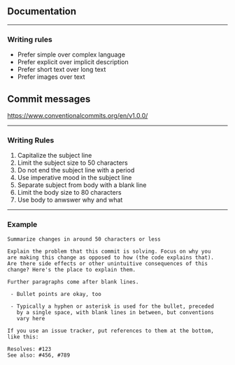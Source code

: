 ## Documentation

-------------------------------------------------------------------------------
### Writing rules

- Prefer simple over complex language
- Prefer explicit over implicit description
- Prefer short text over long text
- Prefer images over text

## Commit messages

https://www.conventionalcommits.org/en/v1.0.0/

-------------------------------------------------------------------------------
### Writing Rules
1. Capitalize the subject line
2. Limit the subject size to 50 characters
3. Do not end the subject line with a period
4. Use imperative mood in the subject line
5. Separate subject from body with a blank line
6. Limit the body size to 80 characters
7. Use body to anwswer why and what

-------------------------------------------------------------------------------
### Example

```
Summarize changes in around 50 characters or less

Explain the problem that this commit is solving. Focus on why you
are making this change as opposed to how (the code explains that).
Are there side effects or other unintuitive consequences of this
change? Here's the place to explain them.

Further paragraphs come after blank lines.

 - Bullet points are okay, too

 - Typically a hyphen or asterisk is used for the bullet, preceded
   by a single space, with blank lines in between, but conventions
   vary here

If you use an issue tracker, put references to them at the bottom,
like this:

Resolves: #123
See also: #456, #789
```



